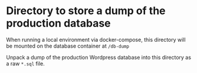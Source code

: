 # Directory to store a dump of the production database

When running a local environment via docker-compose, this directory will be mounted on the database container at `/db-dump`

Unpack a dump of the production Wordpress database into this directory as a raw `*.sql` file.

